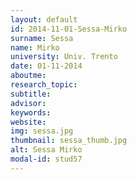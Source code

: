 ```yaml
---
layout: default 
id: 2014-11-01-Sessa-Mirko
surname: Sessa
name: Mirko
university: Univ. Trento
date: 01-11-2014
aboutme: 
research_topic: 
subtitle: 
advisor: 
keywords: 
website: 
img: sessa.jpg
thumbnail: sessa_thumb.jpg
alt: Sessa Mirko
modal-id: stud57
---
```

